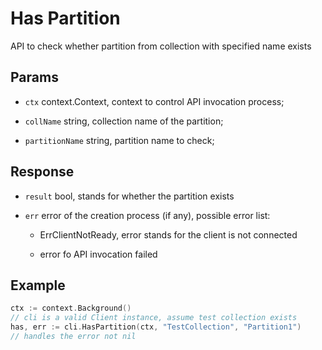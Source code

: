 # Has Partition

API to check whether partition from collection with specified name exists

## Params

- `ctx` context.Context, context to control API invocation process;

- `collName` string, collection name of the partition;

- `partitionName` string, partition name to check;

## Response

- `result` bool, stands for whether the partition exists

- `err` error of the creation process (if any), possible error list:

    - ErrClientNotReady, error stands for the client is not connected

    - error fo API invocation failed 

## Example

```go
ctx := context.Background()
// cli is a valid Client instance, assume test collection exists
has, err := cli.HasPartition(ctx, "TestCollection", "Partition1")
// handles the error not nil
```
